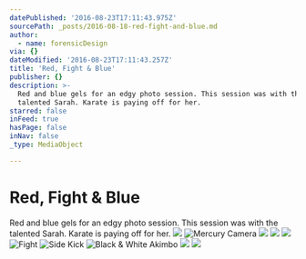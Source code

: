 ```yaml
---
datePublished: '2016-08-23T17:11:43.975Z'
sourcePath: _posts/2016-08-18-red-fight-and-blue.md
author:
  - name: forensicDesign
via: {}
dateModified: '2016-08-23T17:11:43.257Z'
title: 'Red, Fight & Blue'
publisher: {}
description: >-
  Red and blue gels for an edgy photo session. This session was with the
  talented Sarah. Karate is paying off for her.
starred: false
inFeed: true
hasPage: false
inNav: false
_type: MediaObject

---
```

# Red, Fight & Blue

Red and blue gels for an edgy photo session. This session was with the talented Sarah. Karate is paying off for her.
![](https://the-grid-user-content.s3-us-west-2.amazonaws.com/2aac379c-f2da-477a-9eaf-1caf721c7431.jpg)
![Mercury Camera](https://the-grid-user-content.s3-us-west-2.amazonaws.com/8dddbd54-8d7e-4264-8bd8-9966ccda8f4a.jpg)
![](https://the-grid-user-content.s3-us-west-2.amazonaws.com/e84eda76-9436-4428-b466-92f419d71d5d.jpg)
![](https://the-grid-user-content.s3-us-west-2.amazonaws.com/dbd38c45-0ec1-4998-b634-fef72bb88423.jpg)
![](https://the-grid-user-content.s3-us-west-2.amazonaws.com/ab9b8e0a-f1e3-4a81-9983-94c01ba27799.jpg)
![Fight](https://the-grid-user-content.s3-us-west-2.amazonaws.com/4aea88c8-5949-47c1-ae4c-75e1fdf39ee9.jpg)
![Side Kick](https://the-grid-user-content.s3-us-west-2.amazonaws.com/00061865-6ceb-495f-a0d9-523900cc01c6.jpg)
![Black & White Akimbo](https://the-grid-user-content.s3-us-west-2.amazonaws.com/c0582814-9b8d-4d19-8f90-2fb151e99889.jpg)
![](https://the-grid-user-content.s3-us-west-2.amazonaws.com/b54cd0d3-91f5-4f8f-a85f-781b06636e36.jpg)
![](https://the-grid-user-content.s3-us-west-2.amazonaws.com/e93a0c21-2acf-4ada-af93-29ee1be9d69d.jpg)